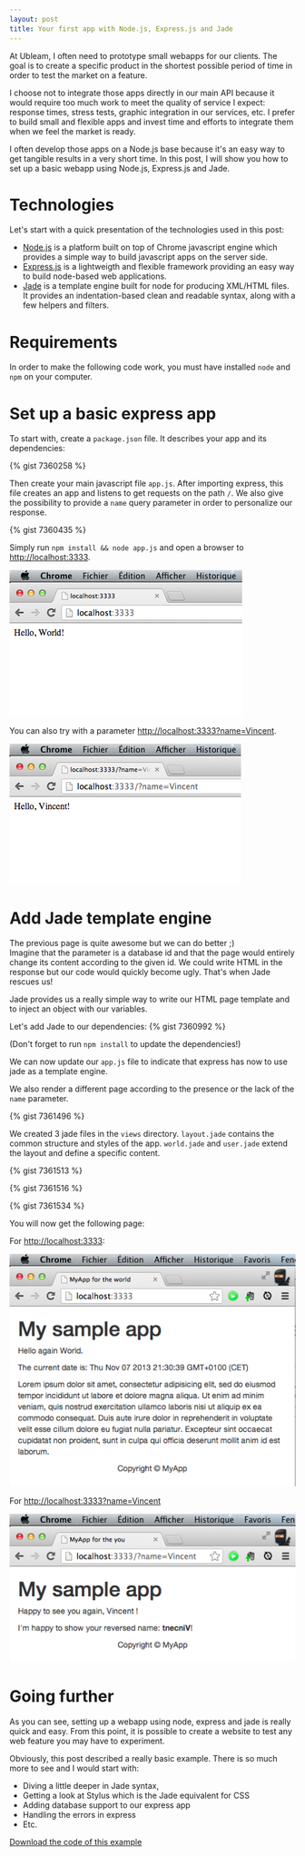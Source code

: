 ```yaml
---
layout: post
title: Your first app with Node.js, Express.js and Jade
---
```


At Ubleam, I often need to prototype small webapps for our clients. The goal is to create a specific product in the shortest possible period of time in order to test the market on a feature.

I choose not to integrate those apps directly in our main API because it would require too much work to meet the quality of service I expect: response times, stress tests, graphic integration in our services, etc. I prefer to build small and flexible apps and invest time and efforts to integrate them when we feel the market is ready.

I often develop those apps on a Node.js base because it's an easy way to get tangible results in a very short time. In this post, I will show you how to set up a basic webapp using Node.js, Express.js and Jade.

# Technologies

Let's start with a quick presentation of the technologies used in this post:
* [Node.js](http://nodejs.org) is a platform built on top of Chrome javascript engine which provides a simple way to build javascript apps on the server side.
* [Express.js](http://expressjs.com) is a lightweigth and flexible framework providing an easy way to build node-based web applications.
* [Jade](http://jade-lang.com/) is a template engine built for node for producing XML/HTML files. It provides an indentation-based clean and readable syntax, along with a few helpers and filters.

# Requirements

In order to make the following code work, you must have installed `node` and `npm` on your computer.

# Set up a basic express app

To start with, create a `package.json` file. It describes your app and its dependencies:

{% gist 7360258 %}

Then create your main javascript file `app.js`. After importing express, this file creates an app and listens to get requests on the path `/`. We also give the possibility to provide a `name` query parameter in order to personalize our response.

{% gist 7360435 %}



Simply run `npm install && node app.js` and open a browser to [http://localhost:3333](http://localhost:3333).

![Hello World screenshot](/assets/img/express-jade-first-app-screenshot_step1.png)

You can also try with a parameter [http://localhost:3333?name=Vincent](http://localhost:3333?name=Vincent).

![Hello Vincent screenshot](/assets/img/express-jade-first-app-screenshot_step1_bis.png)

# Add Jade template engine

The previous page is quite awesome but we can do better ;)  
Imagine that the parameter is a database id and that the page would entirely change its content according to the given id.
We could write HTML in the response but our code would quickly become ugly. That's when Jade rescues us!

Jade provides us a really simple way to write our HTML page template and to inject an object with our variables.

Let's add Jade to our dependencies:
{% gist 7360992 %}

(Don't forget to run `npm install` to update the dependencies!)

We can now update our `app.js` file to indicate that express has now to use jade as a template engine.

We also render a different page according to the presence or the lack of the `name` parameter.

{% gist 7361496 %}

We created 3 jade files in the `views` directory. `layout.jade` contains the common structure and styles of the app. `world.jade` and `user.jade` extend the layout and define a specific content.

{% gist 7361513 %}

{% gist 7361516 %}

{% gist 7361534 %}

You will now get the following page:

For [http://localhost:3333](http://localhost:3333):

![Hello World screenshot 2](/assets/img/express-jade-first-app-screenshot_step2.png)

For [http://localhost:3333?name=Vincent](http://localhost:3333?name=Vincent)

![Hello Vincent screenshot 2](/assets/img/express-jade-first-app-screenshot_step2_bis.png)

# Going further

As you can see, setting up a webapp using node, express and jade is really quick and easy. From this point, it is possible to create a website to test any web feature you may have to experiment.

Obviously, this post described a really basic example. There is so much more to see and I would start with:
* Diving a little deeper in Jade syntax,
* Getting a look at Stylus which is the Jade equivalent for CSS
* Adding database support to our express app
* Handling the errors in express
* Etc.

<a href="http://github.com/vdurmont/express-jade-example" class="btn btn-primary">Download the code of this example</a>